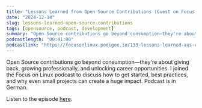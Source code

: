 ```yaml
---
title: "Lessons Learned from Open Source Contributions (Guest on Focus on Linux Podcast)"
date: "2024-12-14"
slug: lessons-learned-open-source-contributions
tags: [opensource, podcast, development]
summary: "Open Source contributions go beyond consumption—they're about giving back, growing professionally, and unlocking career opportunities. I joined the Focus on Linux podcast to discuss how to get started, best practices, and why even small projects can create a huge impact. Podcast is in German."
podcastlength: "00:41:00"
podcastlink: "https://focusonlinux.podigee.io/133-lessons-learned-aus-open-source-contributions"
---
```


Open Source contributions go beyond consumption—they're about giving back, growing professionally, and unlocking career opportunities. I joined the Focus on Linux podcast to discuss how to get started, best practices, and why even small projects can create a huge impact. Podcast is in German.

Listen to the episode [here](https://focusonlinux.podigee.io/133-lessons-learned-aus-open-source-contributions).